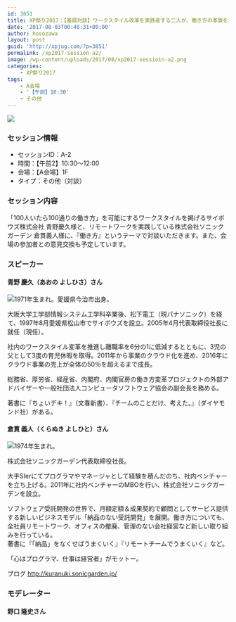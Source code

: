 ```yaml
---
id: 3851
title: XP祭り2017：【基調対談】ワークスタイル改革を実践者する二人が、働き方の本質を語る
date: '2017-08-03T00:48:31+00:00'
author: hosozawa
layout: post
guid: 'http://xpjug.com/?p=3851'
permalink: /xp2017-session-a2/
image: /wp-content/uploads/2017/08/xp2017-sessioin-a2.png
categories:
    - XP祭り2017
tags:
    - A会場
    - '【午前】10:30'
    - その他
---
```


![](http://xpjug.com/wp-content/uploads/2017/08/xp2017-sessioin-a2.png)

### セッション情報

- セッションID：A-2
- 時間：【午前2】10:30～12:00
- 会場：【A会場】1F
- タイプ：その他（対談）

### セッション内容

「100人いたら100通りの働き方」<wbr></wbr>を可能にするワークスタイルを掲げるサイボウズ株式会社 青野慶久様と、リモートワークを実践している株式会社ソニックガーデン 倉貫義人様に、『働き方』というテーマで対談いただきます。また、会場の参加者との意見交換も予定しています。

### スピーカー

#### 青野 慶久（あおの よしひさ）さん

![](http://xpjug.com/wp-content/uploads/2017/08/aono-yoshihisa.png)1971年生まれ。愛媛県今治市出身。

大阪大学工学部情報システム工学科卒業後、松下電工（現パナソニック）を経て、1997年8月愛媛県松山市でサイボウズを設立。2005年4月代表取締役社長に就任（現任）。

社内のワークスタイル変革を推進し離職率を6分の1に低減するとともに、3児の父として3度の育児休暇を取得。2011年から事業のクラウド化を進め、2016年にクラウド事業の売上が全体の50％を超えるまで成長。

総務省、厚労省、経産省、内閣府、内閣官房の働き方変革プロジェクトの外部アドバイザーや一般社団法人コンピュータソフトウェア協会の副会長を務める。

著書に『ちょいデキ！』（文春新書）、『チームのことだけ、考えた。』（ダイヤモンド社）がある。

#### 倉貫 義人（くらぬき よしひと）さん

![](http://xpjug.com/wp-content/uploads/2017/08/kuranuki-yoshihito-e1501685234555-763x1024.jpg)1974年生まれ。

株式会社ソニックガーデン代表取締役社長。

大手SIerにてプログラマやマネージャとして経験を積んだのち、社内ベンチャーを立ち上げる。2011年に社内ベンチャーのMBOを行い、株式会社ソニックガーデンを設立。

ソフトウェア受託開発の世界で、月額定額＆成果契約で顧問としてサービス提供する新しいビジネスモデル「納品のない受託開発」を展開。働き方についても、全社員リモートワーク、オフィスの撤廃、管理のない会社経営など新しい取り組みを行っている。  
著書に『「納品」をなくせばうまくいく』『リモートチームでうまくいく』など。

「心はプログラマ、仕事は経営者」がモットー。

ブログ <http://kuranuki.sonicgarden.jp/>

### モデレーター

#### 野口 隆史さん